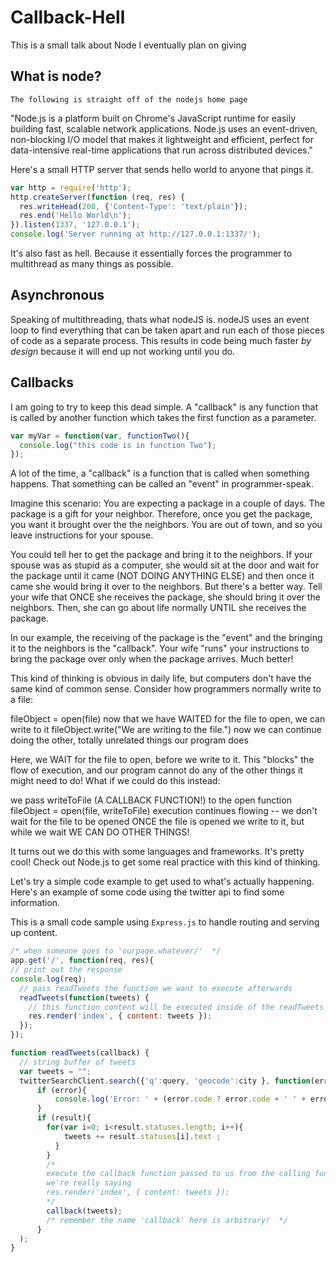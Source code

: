 # Callback-Hell
This is a small talk about Node I eventually plan on giving

## What is node? 
```
The following is straight off of the nodejs home page
```
"Node.js is a platform built on Chrome's JavaScript runtime for easily building fast, scalable network applications. Node.js uses an event-driven, non-blocking I/O model that makes it lightweight and efficient, perfect for data-intensive real-time applications that run across distributed devices."

Here's a small HTTP server that sends hello world to anyone that pings it. 
```js
var http = require('http');
http.createServer(function (req, res) {
  res.writeHead(200, {'Content-Type': 'text/plain'});
  res.end('Hello World\n');
}).listen(1337, '127.0.0.1');
console.log('Server running at http://127.0.0.1:1337/');
```
It's also fast as hell. Because it essentially forces the programmer to multithread as many things as possible. 

## Asynchronous
Speaking of multithreading, thats what nodeJS is. nodeJS uses an event loop to find everything that can be taken apart and run each of those pieces of code as a separate process. This results in code being much faster *by design* because it will end up not working until you do. 

## Callbacks
I am going to try to keep this dead simple. A "callback" is any function that is called by another function which takes the first function as a parameter. 
```js
var myVar = function(var, functionTwo(){
  console.log("this code is in function Two");
});
```

A lot of the time, a "callback" is a function that is called when something happens. That something can be called an "event" in programmer-speak.

Imagine this scenario: You are expecting a package in a couple of days. The package is a gift for your neighbor. Therefore, once you get the package, you want it brought over the the neighbors. You are out of town, and so you leave instructions for your spouse.

You could tell her to get the package and bring it to the neighbors. If your spouse was as stupid as a computer, she would sit at the door and wait for the package until it came (NOT DOING ANYTHING ELSE) and then once it came she would bring it over to the neighbors. But there's a better way. Tell your wife that ONCE she receives the package, she should bring it over the neighbors. Then, she can go about life normally UNTIL she receives the package.

In our example, the receiving of the package is the "event" and the bringing it to the neighbors is the "callback". Your wife "runs" your instructions to bring the package over only when the package arrives. Much better!

This kind of thinking is obvious in daily life, but computers don't have the same kind of common sense. Consider how programmers normally write to a file:

fileObject = open(file)
now that we have WAITED for the file to open, we can write to it
fileObject.write("We are writing to the file.")
now we can continue doing the other, totally unrelated things our program does

Here, we WAIT for the file to open, before we write to it. This "blocks" the flow of execution, and our program cannot do any of the other things it might need to do! What if we could do this instead:

we pass writeToFile (A CALLBACK FUNCTION!) to the open function
fileObject = open(file, writeToFile)
execution continues flowing -- we don't wait for the file to be opened
ONCE the file is opened we write to it, but while we wait WE CAN DO OTHER THINGS!

It turns out we do this with some languages and frameworks. It's pretty cool! Check out Node.js to get some real practice with this kind of thinking.

Let's try a simple code example to get used to what's actually happening. Here's an example of some code using the twitter api to find some information. 

This is a small code sample using `Express.js` to handle routing and serving up content. 

```js
/* when someone goes to 'ourpage.whatever/'  */
app.get('/', function(req, res){
// print out the response
console.log(req);
  // pass readTweets the function we want to execute afterwards 
  readTweets(function(tweets) {
    // this function content will be executed inside of the readTweets function
    res.render('index', { content: tweets });
  });
});

function readTweets(callback) {
  // string buffer of tweets
  var tweets = "";
  twitterSearchClient.search({'q':query, 'geocode':city }, function(error, result) {
      if (error){
          console.log('Error: ' + (error.code ? error.code + ' ' + error.message : error.message));
      }
      if (result){
        for(var i=0; i<result.statuses.length; i++){
            tweets += result.statuses[i].text ;
          }
        }
        /* 
        execute the callback function passed to us from the calling function!
        we're really saying
        res.render('index', { content: tweets });
        */
        callback(tweets);
        /* remember the name 'callback' here is arbitrary!  */
      }
  );
}
```

